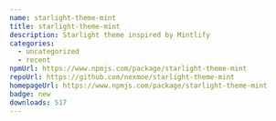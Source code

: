 ```yaml
---
name: starlight-theme-mint
title: starlight-theme-mint
description: Starlight theme inspired by Mintlify
categories:
  - uncategorized
  - recent
npmUrl: https://www.npmjs.com/package/starlight-theme-mint
repoUrl: https://github.com/nexmoe/starlight-theme-mint
homepageUrl: https://www.npmjs.com/package/starlight-theme-mint
badge: new
downloads: 517
---
```

